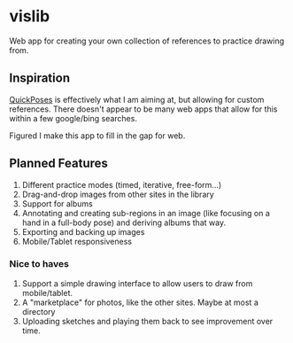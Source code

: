 # vislib
Web app for creating your own collection of references to practice drawing from.

## Inspiration

[QuickPoses](https://quickposes.com/) is effectively what I am aiming at, but allowing for custom references. There doesn't appear to 
be many web apps that allow for this within a few google/bing searches.

Figured I make this app to fill in the gap for web.

## Planned Features

1. Different practice modes (timed, iterative, free-form...)
3. Drag-and-drop images from other sites in the library
4. Support for albums
5. Annotating and creating sub-regions in an image (like focusing on a hand in a full-body pose) and deriving albums that way.
6. Exporting and backing up images
7. Mobile/Tablet responsiveness

### Nice to haves
1. Support a simple drawing interface to allow users to draw from mobile/tablet.
2. A "marketplace" for photos, like the other sites. Maybe at most a directory
3. Uploading sketches and playing them back to see improvement over time.
